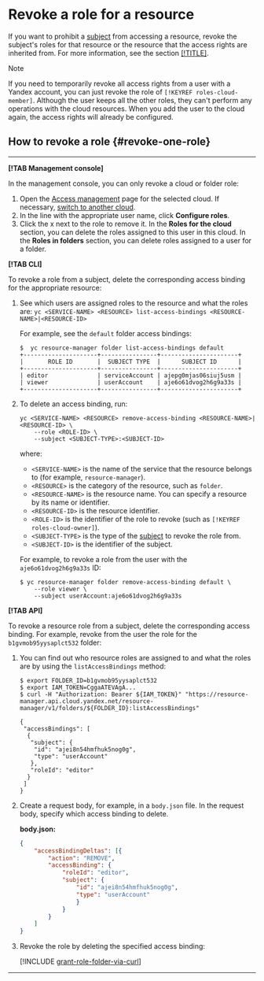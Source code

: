 # Revoke a role for a resource

If you want to prohibit a [subject](../../concepts/access-control/index.md#subject) from accessing a resource, revoke the subject's roles for that resource or the resource that the access rights are inherited from. For more information, see the section [[!TITLE]](../../concepts/access-control/index.md).

> [!NOTE]

If you need to temporarily revoke all access rights from a user with a Yandex account, you can just revoke the role of `[!KEYREF roles-cloud-member]`. Although the user keeps all the other roles, they can't perform any operations with the cloud resources. When you add the user to the cloud again, the access rights will already be configured.

## How to revoke a role {#revoke-one-role}

---

**[!TAB Management console]**

In the management console, you can only revoke a cloud or folder role:

1. Open the [Access management](https://console.cloud.yandex.ru/iam) page for the selected cloud. If necessary, [switch to another cloud](../../../resource-manager/operations/cloud/switch-cloud.md).
1. In the line with the appropriate user name, click **Configure roles**.
1. Click the x next to the role to remove it. In the **Roles for the cloud** section, you can delete the roles assigned to this user in this cloud. In the **Roles in folders** section, you can delete roles assigned to a user for a folder.

**[!TAB CLI]**

To revoke a role from a subject, delete the corresponding access binding for the appropriate resource:

1. See which users are assigned roles to the resource and what the roles are:
    `yc <SERVICE-NAME> <RESOURCE> list-access-bindings <RESOURCE-NAME>|<RESOURCE-ID>`

    For example, see the `default` folder access bindings:

    ```
    $  yc resource-manager folder list-access-bindings default
    +---------------------+----------------+----------------------+
    |       ROLE ID       |  SUBJECT TYPE  |      SUBJECT ID      |
    +---------------------+----------------+----------------------+
    | editor              | serviceAccount | ajepg0mjas06siuj5usm |
    | viewer              | userAccount    | aje6o61dvog2h6g9a33s |
    +---------------------+----------------+----------------------+
    ```

1. To delete an access binding, run:

    ```
    yc <SERVICE-NAME> <RESOURCE> remove-access-binding <RESOURCE-NAME>|<RESOURCE-ID> \
        --role <ROLE-ID> \
        --subject <SUBJECT-TYPE>:<SUBJECT-ID>
    ```

    where:
    * `<SERVICE-NAME>` is the name of the service  that the resource belongs to (for example, `resource-manager`).
    * `<RESOURCE>` is the category of the resource, such as `folder`.
    * `<RESOURCE-NAME>` is the resource name. You can specify a resource by its name or identifier.
    * `<RESOURCE-ID>` is the resource identifier.
    * `<ROLE-ID>`  is the identifier of the role to revoke (such as `[!KEYREF roles-cloud-owner]`).
    * `<SUBJECT-TYPE>`  is the type of the [subject](../../concepts/access-control/index.md#subject) to revoke the role from.
    * `<SUBJECT-ID>` is the identifier of the subject.

    For example, to revoke a role from the user with the `aje6o61dvog2h6g9a33s` ID:

    ```
    $ yc resource-manager folder remove-access-binding default \
        --role viewer \
        --subject userAccount:aje6o61dvog2h6g9a33s
    ```

**[!TAB API]**

To revoke a resource role from a subject, delete the corresponding access binding. For example, revoke from the user the role for the `b1gvmob95yysaplct532` folder:

1. You can find out who resource roles are assigned to and what the roles are by using the `listAccessBindings` method:

    ```
    $ export FOLDER_ID=b1gvmob95yysaplct532
    $ export IAM_TOKEN=CggaATEVAgA...
    $ curl -H "Authorization: Bearer ${IAM_TOKEN}" "https://resource-manager.api.cloud.yandex.net/resource-manager/v1/folders/${FOLDER_ID}:listAccessBindings"

    {
     "accessBindings": [
      {
       "subject": {
        "id": "ajei8n54hmfhuk5nog0g",
        "type": "userAccount"
       },
       "roleId": "editor"
      }
     ]
    }
    ```

1. Create a request body, for example, in a `body.json` file. In the request body, specify which access binding to delete.

    **body.json:**

    ```json
    {
        "accessBindingDeltas": [{
            "action": "REMOVE",
            "accessBinding": {
                "roleId": "editor",
                "subject": {
                    "id": "ajei8n54hmfhuk5nog0g",
                    "type": "userAccount"
                    }
                }
            }
        ]
    }
    ```

1. Revoke the role by deleting the specified access binding:

    [!INCLUDE [grant-role-folder-via-curl](../../../_includes/iam/grant-role-folder-via-curl.md)]

---

